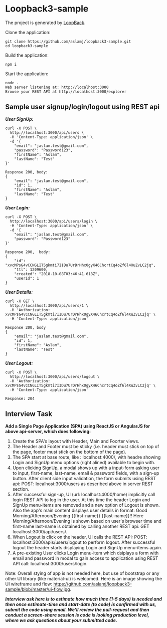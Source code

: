 # Loopback3-sample

The project is generated by [LoopBack](http://loopback.io).

Clone the application:
````
git clone https://github.com/aslamj/loopback3-sample.git
cd loopback3-sample
````

Build the application:
````
npm i
````

Start the application:
````
node .
Web server listening at: http://localhost:3000
Browse your REST API at http://localhost:3000/explorer
````

## Sample user signup/login/logout using REST api

***User SignUp:***
````
curl -X POST \
  http://localhost:3000/api/users \
  -H 'Content-Type: application/json' \
  -d '{
	"email": "jaslam.test@gmail.com",
	"password": "Password123",
	"firstName": "Aslam",
	"lastName": "Test"
}'

Response 200, body:
{
    "email": "jaslam.test@gmail.com",
    "id": 1,
    "firstName": "Aslam",
    "lastName": "Test"
}
````

***User Login:***
````
curl -X POST \
  http://localhost:3000/api/users/login \
  -H 'Content-Type: application/json' \
  -d '{
	"email": "jaslam.test@gmail.com",
	"password": "Password123"
}'

Response 200,  body:
{
    "id": "xvcMPsG4vCCNGLIT5gkmti7IIDu7UrDrHhx0gyX46ChcrtCq4oZf6l4XuZvLC2jq",
    "ttl": 1209600,
    "created": "2018-10-08T03:46:41.618Z",
    "userId": 1
}
````

***User Details:***

````
curl -X GET \
  http://localhost:3000/api/users/1 \
  -H 'Authorization: xvcMPsG4vCCNGLIT5gkmti7IIDu7UrDrHhx0gyX46ChcrtCq4oZf6l4XuZvLC2jq' \
  -H 'Content-Type: application/json' 

Response 200, body
{
    "email": "jaslam.test@gmail.com",
    "id": 1,
    "firstName": "Aslam",
    "lastName": "Test"
}
````

***User Logout:***

````
curl -X POST \
  http://localhost:3000/api/users/logout \
  -H 'Authorization: xvcMPsG4vCCNGLIT5gkmti7IIDu7UrDrHhx0gyX46ChcrtCq4oZf6l4XuZvLC2jq' \
  -H 'Content-Type: application/json'

Response: 204
````

## Interview Task

**Add a Single Page Application (SPA) using ReactJS or AngularJS for above api-server, which does following:**

1. Create the SPA's layout with Header, Main and Foorter views.
2. The Header and Footer must be sticky (i.e. header must stick on top of the page, footer must stick on the bottom of the page).
3. The SPA start at base route, like : localhost:4000/, with headre showing Login and SignUp menu options (right alined) available to begin with.
4. Upon clicking SignUp, a modal shows up with a input-form asking user to input, first-name, last-name, email & password fields, with a sign-up button. After client side input validation, the form submits using REST api: POST: localhost:3000/users as described above in server REST section. 
5. After successful sign-up, UI (url: localhost:4000/home) implicitly call login REST API to log in the user. At this time the header Login and SignUp menu-items are removed and a new option of Logout is shown. Also the app's main content displays user details in format: Good Morning/Afternoon/Evening {{first-name}} {{last-name}}!! Here Morning/Afternoon/Evening is shown based on user's browser time and first-name last-name is obtained by calling another REST api: GET localhost:3000/api/users/<user-id>.
6. When Logout is click on the header, UI calls the REST API: POST: localhost:3000/apis/users/logout to perform logout. After successful logout the header starts displaying Login and SignUp menu-items again.
7. A pre-existing User clicks Login menu-item which dsiplays a form with email and password in modal to gain access to application using REST API call: localhost:3000/users/login.

Note: Overall stying of app is not needed here, but use of bootstrap or any other UI library (like material-ui) is welcomed. Here is an image showing the UI wireframe and flow: https://github.com/aslamj/loopback3-sample/blob/master/ui-flow.jpg.

***Interview ask here is to estimate how much time (1-5 days) is needed and then once estimate-time and start-date (to code) is confirmed with us, submit the code using email. We'll review the pull-request and then conduct a screen-share session is code is looking production level, where we ask questions about your submitted code.***
